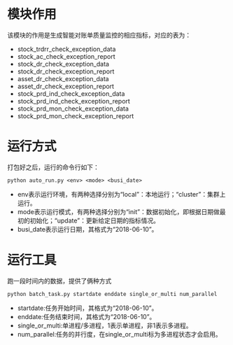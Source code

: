 # 模块作用

该模块的作用是生成智能对账单质量监控的相应指标，对应的表为：

* stock_trdrr_check_exception_data
* stock_ac_check_exception_report
* stock_dr_check_exception_data
* stock_dr_check_exception_report
* asset_dr_check_exception_data
* asset_dr_check_exception_report
* stock_prd_ind_check_exception_data
* stock_prd_ind_check_exception_report
* stock_prd_mon_check_exception_data
* stock_prd_mon_check_exception_report


# 运行方式

打包好之后，运行的命令行如下：

```
python auto_run.py <env> <mode> <busi_date>
```

* env表示运行环境，有两种选择分别为“local”：本地运行；“cluster”：集群上运行。
* mode表示运行模式，有两种选择分别为“init”：数据初始化，即根据日期做最初的初始化；“update”：更新给定日期的指标情况。
* busi_date表示运行日期，其格式为“2018-06-10”。

# 运行工具
跑一段时间内的数据，提供了俩种方式
```
python batch_task.py startdate enddate single_or_multi num_parallel
```
* startdate:任务开始时间，其格式为“2018-06-10”。
* enddate:任务结束时间，其格式为“2018-06-10”。
* single_or_multi:单进程/多进程，1表示单进程，非1表示多进程。
* num_parallel:任务的并行度，在single_or_multi标为多进程状态才会启用。